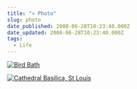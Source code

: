 ```yaml
---
title: "» Photo"
slug: photo
date_published: 2008-06-28T10:23:40.000Z
date_updated: 2008-06-28T10:23:40.000Z
tags:
  - Life
---
```


[![Bird Bath](http://farm4.static.flickr.com/3172/2618669562_c39faa3a73.jpg)](http://www.flickr.com/photos/asilentthing/2618669562/)

[![Cathedral Basilica, St Louis](http://farm4.static.flickr.com/3053/2617864817_54799fb31b.jpg)](http://www.flickr.com/photos/asilentthing/2617864817/)
